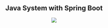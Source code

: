 <div align="center";">
  
## Java System with Spring Boot
  <p> 
<a href="https://skillicons.dev">
      <img src="https://skillicons.dev/icons?i=java,spring" />
    </a>
  </p>
</div>
